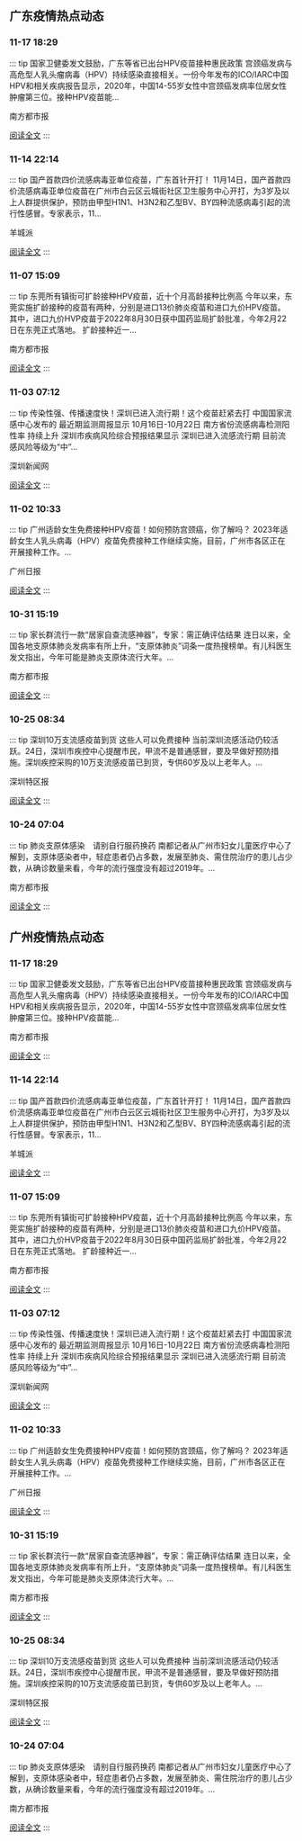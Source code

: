 
## 广东疫情热点动态

  
### 11-17 18:29
::: tip 国家卫健委发文鼓励，广东等省已出台HPV疫苗接种惠民政策
宫颈癌发病与高危型人乳头瘤病毒（HPV）持续感染直接相关。一份今年发布的ICO/IARC中国HPV和相关疾病报告显示，2020年，中国14-55岁女性中宫颈癌发病率位居女性肿瘤第三位。接种HPV疫苗能...

南方都市报

[阅读全文](https://view.inews.qq.com/a/20231117A08MJV00?uid=100188415180&chlid=news_news_antip&suid=100188415180)
:::

### 11-14 22:14
::: tip 国产首款四价流感病毒亚单位疫苗，广东首针开打！
11月14日，国产首款四价流感病毒亚单位疫苗在广州市白云区云城街社区卫生服务中心开打，为3岁及以上人群提供保护，预防由甲型H1N1、H3N2和乙型BV、BY四种流感病毒引起的流行性感冒。专家表示，11...

羊城派

[阅读全文](https://view.inews.qq.com/a/20231114A09ZVB00?uid=101705948131&chlid=_qqnews_custom_search_all#)
:::

### 11-07 15:09
::: tip 东莞所有镇街可扩龄接种HPV疫苗，近十个月高龄接种比例高
今年以来，东莞实施扩龄接种的疫苗有两种，分别是进口13价肺炎疫苗和进口九价HPV疫苗。
其中，进口九价HVP疫苗于2022年8月30日获中国药监局扩龄批准，今年2月22日在东莞正式落地。
扩龄接种近一...

南方都市报

[阅读全文](https://view.inews.qq.com/a/20231107A05OP500?uid=100188415180&chlid=news_news_antip#)
:::

### 11-03 07:12
::: tip 传染性强、传播速度快！深圳已进入流行期！这个疫苗赶紧去打
中国国家流感中心发布的
最近期监测周报显示
10月16日-10月22日
南方省份流感病毒检测阳性率
持续上升
深圳市疾病风险综合预报结果显示
深圳已进入流感流行期
目前流感风险等级为“中”...

深圳新闻网

[阅读全文](https://view.inews.qq.com/a/20231102A0AITV00?uid=101705948131&chlid=_qqnews_custom_search_all#)
:::

### 11-02 10:33
::: tip 广州适龄女生免费接种HPV疫苗！如何预防宫颈癌，你了解吗？
2023年适龄女生人乳头病毒（HPV）疫苗免费接种工作继续实施，目前，广州市各区正在开展接种工作。...

广州日报

[阅读全文](https://view.inews.qq.com/a/20231102A02IYD00?uid=100188415180&chlid=news_news_antip#)
:::

### 10-31 15:19
::: tip 家长群流行一款“居家自查流感神器”，专家：需正确评估结果
连日以来，全国各地支原体肺炎发病率有所上升，“支原体肺炎”词条一度热搜榜单。有儿科医生发文指出，今年可能是肺炎支原体流行大年。...

南方都市报

[阅读全文](https://view.inews.qq.com/a/20231031A05WLO00?&chlid=mine_subscribe&uid=101705948131#)
:::

### 10-25 08:34
::: tip 深圳10万支流感疫苗到货 这些人可以免费接种
当前深圳流感活动仍较活跃。24日，深圳市疾控中心提醒市民，甲流不是普通感冒，要及早做好预防措施。深圳疾控采购的10万支流感疫苗已到货，专供60岁及以上老年人。...

深圳特区报

[阅读全文](https://view.inews.qq.com/a/20231025A018ZT00?uid=101705948131&chlid=_qqnews_custom_search_all#)
:::

### 10-24 07:04
::: tip 肺炎支原体感染　请别自行服药换药
南都记者从广州市妇女儿童医疗中心了解到，支原体感染者中，轻症患者仍占多数，发展至肺炎、需住院治疗的患儿占少数，从确诊数量来看，今年的流行强度没有超过2019年。...

南方都市报

[阅读全文](https://view.inews.qq.com/a/20231024A00MTZ00?uid=100188415180&chlid=news_news_top#)
:::


## 广州疫情热点动态

  
### 11-17 18:29
::: tip 国家卫健委发文鼓励，广东等省已出台HPV疫苗接种惠民政策
宫颈癌发病与高危型人乳头瘤病毒（HPV）持续感染直接相关。一份今年发布的ICO/IARC中国HPV和相关疾病报告显示，2020年，中国14-55岁女性中宫颈癌发病率位居女性肿瘤第三位。接种HPV疫苗能...

南方都市报

[阅读全文](https://view.inews.qq.com/a/20231117A08MJV00?uid=100188415180&chlid=news_news_antip&suid=100188415180)
:::

### 11-14 22:14
::: tip 国产首款四价流感病毒亚单位疫苗，广东首针开打！
11月14日，国产首款四价流感病毒亚单位疫苗在广州市白云区云城街社区卫生服务中心开打，为3岁及以上人群提供保护，预防由甲型H1N1、H3N2和乙型BV、BY四种流感病毒引起的流行性感冒。专家表示，11...

羊城派

[阅读全文](https://view.inews.qq.com/a/20231114A09ZVB00?uid=101705948131&chlid=_qqnews_custom_search_all#)
:::

### 11-07 15:09
::: tip 东莞所有镇街可扩龄接种HPV疫苗，近十个月高龄接种比例高
今年以来，东莞实施扩龄接种的疫苗有两种，分别是进口13价肺炎疫苗和进口九价HPV疫苗。
其中，进口九价HVP疫苗于2022年8月30日获中国药监局扩龄批准，今年2月22日在东莞正式落地。
扩龄接种近一...

南方都市报

[阅读全文](https://view.inews.qq.com/a/20231107A05OP500?uid=100188415180&chlid=news_news_antip#)
:::

### 11-03 07:12
::: tip 传染性强、传播速度快！深圳已进入流行期！这个疫苗赶紧去打
中国国家流感中心发布的
最近期监测周报显示
10月16日-10月22日
南方省份流感病毒检测阳性率
持续上升
深圳市疾病风险综合预报结果显示
深圳已进入流感流行期
目前流感风险等级为“中”...

深圳新闻网

[阅读全文](https://view.inews.qq.com/a/20231102A0AITV00?uid=101705948131&chlid=_qqnews_custom_search_all#)
:::

### 11-02 10:33
::: tip 广州适龄女生免费接种HPV疫苗！如何预防宫颈癌，你了解吗？
2023年适龄女生人乳头病毒（HPV）疫苗免费接种工作继续实施，目前，广州市各区正在开展接种工作。...

广州日报

[阅读全文](https://view.inews.qq.com/a/20231102A02IYD00?uid=100188415180&chlid=news_news_antip#)
:::

### 10-31 15:19
::: tip 家长群流行一款“居家自查流感神器”，专家：需正确评估结果
连日以来，全国各地支原体肺炎发病率有所上升，“支原体肺炎”词条一度热搜榜单。有儿科医生发文指出，今年可能是肺炎支原体流行大年。...

南方都市报

[阅读全文](https://view.inews.qq.com/a/20231031A05WLO00?&chlid=mine_subscribe&uid=101705948131#)
:::

### 10-25 08:34
::: tip 深圳10万支流感疫苗到货 这些人可以免费接种
当前深圳流感活动仍较活跃。24日，深圳市疾控中心提醒市民，甲流不是普通感冒，要及早做好预防措施。深圳疾控采购的10万支流感疫苗已到货，专供60岁及以上老年人。...

深圳特区报

[阅读全文](https://view.inews.qq.com/a/20231025A018ZT00?uid=101705948131&chlid=_qqnews_custom_search_all#)
:::

### 10-24 07:04
::: tip 肺炎支原体感染　请别自行服药换药
南都记者从广州市妇女儿童医疗中心了解到，支原体感染者中，轻症患者仍占多数，发展至肺炎、需住院治疗的患儿占少数，从确诊数量来看，今年的流行强度没有超过2019年。...

南方都市报

[阅读全文](https://view.inews.qq.com/a/20231024A00MTZ00?uid=100188415180&chlid=news_news_top#)
:::

